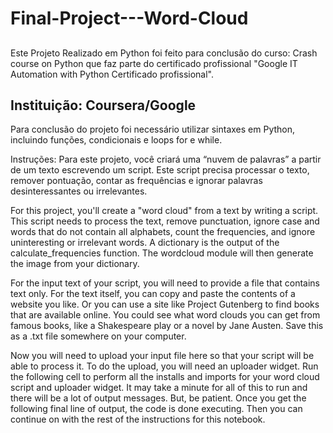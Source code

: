 # Final-Project---Word-Cloud
##

Este Projeto Realizado em Python foi feito para conclusão do curso: Crash course on Python que faz parte do certificado profissional "Google IT Automation with Python Certificado profissional".

## Instituição: Coursera/Google

Para conclusão do projeto foi necessário utilizar sintaxes em Python, incluindo funções, condicionais e loops for e while. 

Instruções: 
Para este projeto, você criará uma “nuvem de palavras” a partir de um texto escrevendo um script. 
Este script precisa processar o texto, remover pontuação, contar as frequências e ignorar palavras desinteressantes ou irrelevantes.

For this project, you'll create a "word cloud" from a text by writing a script. This script needs to process the text, remove punctuation, ignore case and words that do not contain all alphabets, count the frequencies, and ignore uninteresting or irrelevant words. A dictionary is the output of the calculate_frequencies function. The wordcloud module will then generate the image from your dictionary.

For the input text of your script, you will need to provide a file that contains text only. For the text itself, you can copy and paste the contents of a website you like. Or you can use a site like Project Gutenberg to find books that are available online. You could see what word clouds you can get from famous books, like a Shakespeare play or a novel by Jane Austen. Save this as a .txt file somewhere on your computer.

Now you will need to upload your input file here so that your script will be able to process it. To do the upload, you will need an uploader widget. Run the following cell to perform all the installs and imports for your word cloud script and uploader widget. It may take a minute for all of this to run and there will be a lot of output messages. But, be patient. Once you get the following final line of output, the code is done executing. Then you can continue on with the rest of the instructions for this notebook.
